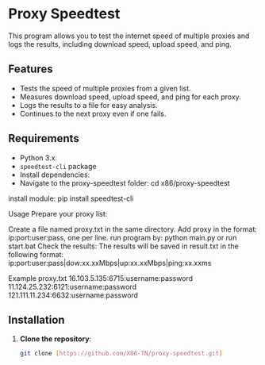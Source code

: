 # Proxy Speedtest

This program allows you to test the internet speed of multiple proxies and logs the results, including download speed, upload speed, and ping.

## Features
- Tests the speed of multiple proxies from a given list.
- Measures download speed, upload speed, and ping for each proxy.
- Logs the results to a file for easy analysis.
- Continues to the next proxy even if one fails.

## Requirements
- Python 3.x
- `speedtest-cli` package
- Install dependencies:
- Navigate to the proxy-speedtest folder: cd x86/proxy-speedtest
  
install module: pip install speedtest-cli

Usage
Prepare your proxy list:

Create a file named proxy.txt in the same directory.
Add proxy in the format: ip:port:user:pass, one per line.
run program by: python main.py or run start.bat
Check the results:
The results will be saved in result.txt in the following format: 
ip:port:user:pass|dow:xx.xxMbps|up:xx.xxMbps|ping:xx.xxms

Example proxy.txt
16.103.5.135:6715:username:password
11.124.25.232:6121:username:password
121.111.11.234:6632:username:password



## Installation
1. **Clone the repository**:
   ```bash
   git clone [https://github.com/X86-TN/proxy-speedtest.git]
